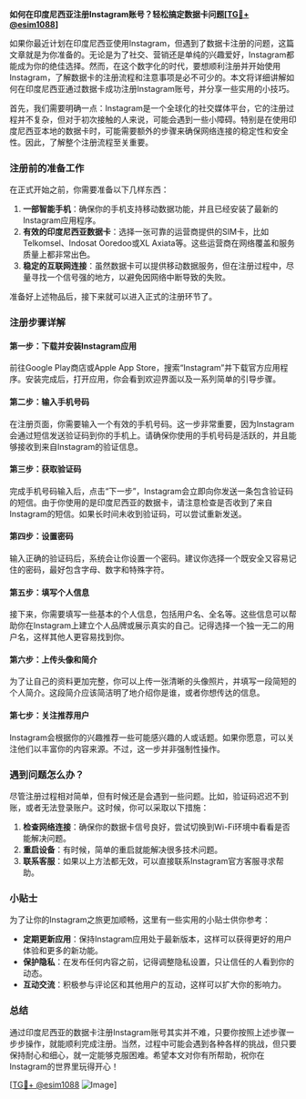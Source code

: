 **如何在印度尼西亚注册Instagram账号？轻松搞定数据卡问题[[TG💪+ @esim1088](https://t.me/s/esim1088)]**

如果你最近计划在印度尼西亚使用Instagram，但遇到了数据卡注册的问题，这篇文章就是为你准备的。无论是为了社交、营销还是单纯的兴趣爱好，Instagram都能成为你的绝佳选择。然而，在这个数字化的时代，要想顺利注册并开始使用Instagram，了解数据卡的注册流程和注意事项是必不可少的。本文将详细讲解如何在印度尼西亚通过数据卡成功注册Instagram账号，并分享一些实用的小技巧。

首先，我们需要明确一点：Instagram是一个全球化的社交媒体平台，它的注册过程并不复杂，但对于初次接触的人来说，可能会遇到一些小障碍。特别是在使用印度尼西亚本地的数据卡时，可能需要额外的步骤来确保网络连接的稳定性和安全性。因此，了解整个注册流程至关重要。

### 注册前的准备工作

在正式开始之前，你需要准备以下几样东西：

1. **一部智能手机**：确保你的手机支持移动数据功能，并且已经安装了最新的Instagram应用程序。
2. **有效的印度尼西亚数据卡**：选择一张可靠的运营商提供的SIM卡，比如Telkomsel、Indosat Ooredoo或XL Axiata等。这些运营商在网络覆盖和服务质量上都非常出色。
3. **稳定的互联网连接**：虽然数据卡可以提供移动数据服务，但在注册过程中，尽量寻找一个信号强的地方，以避免因网络中断导致的失败。

准备好上述物品后，接下来就可以进入正式的注册环节了。

### 注册步骤详解

#### 第一步：下载并安装Instagram应用

前往Google Play商店或Apple App Store，搜索“Instagram”并下载官方应用程序。安装完成后，打开应用，你会看到欢迎界面以及一系列简单的引导步骤。

#### 第二步：输入手机号码

在注册页面，你需要输入一个有效的手机号码。这一步非常重要，因为Instagram会通过短信发送验证码到你的手机上。请确保你使用的手机号码是活跃的，并且能够接收到来自Instagram的验证信息。

#### 第三步：获取验证码

完成手机号码输入后，点击“下一步”，Instagram会立即向你发送一条包含验证码的短信。由于你使用的是印度尼西亚的数据卡，请注意检查是否收到了来自Instagram的短信。如果长时间未收到验证码，可以尝试重新发送。

#### 第四步：设置密码

输入正确的验证码后，系统会让你设置一个密码。建议你选择一个既安全又容易记住的密码，最好包含字母、数字和特殊字符。

#### 第五步：填写个人信息

接下来，你需要填写一些基本的个人信息，包括用户名、全名等。这些信息可以帮助你在Instagram上建立个人品牌或展示真实的自己。记得选择一个独一无二的用户名，这样其他人更容易找到你。

#### 第六步：上传头像和简介

为了让自己的资料更加完整，你可以上传一张清晰的头像照片，并填写一段简短的个人简介。这段简介应该简洁明了地介绍你是谁，或者你想传达的信息。

#### 第七步：关注推荐用户

Instagram会根据你的兴趣推荐一些可能感兴趣的人或话题。如果你愿意，可以关注他们以丰富你的内容来源。不过，这一步并非强制性操作。

### 遇到问题怎么办？

尽管注册过程相对简单，但有时候还是会遇到一些问题。比如，验证码迟迟不到账，或者无法登录账户。这时候，你可以采取以下措施：

1. **检查网络连接**：确保你的数据卡信号良好，尝试切换到Wi-Fi环境中看看是否能解决问题。
2. **重启设备**：有时候，简单的重启就能解决很多技术问题。
3. **联系客服**：如果以上方法都无效，可以直接联系Instagram官方客服寻求帮助。

### 小贴士

为了让你的Instagram之旅更加顺畅，这里有一些实用的小贴士供你参考：

- **定期更新应用**：保持Instagram应用处于最新版本，这样可以获得更好的用户体验和更多的新功能。
- **保护隐私**：在发布任何内容之前，记得调整隐私设置，只让信任的人看到你的动态。
- **互动交流**：积极参与评论区和其他用户的互动，这样可以扩大你的影响力。

### 总结

通过印度尼西亚的数据卡注册Instagram账号其实并不难，只要你按照上述步骤一步步操作，就能顺利完成注册。当然，过程中可能会遇到各种各样的挑战，但只要保持耐心和细心，就一定能够克服困难。希望本文对你有所帮助，祝你在Instagram的世界里玩得开心！

[[TG💪+ @esim1088](https://t.me/s/esim1088) ![Image](https://i.postimg.cc/4NQfJmqS/Snipaste-2025-05-13-00-14-12.png)]